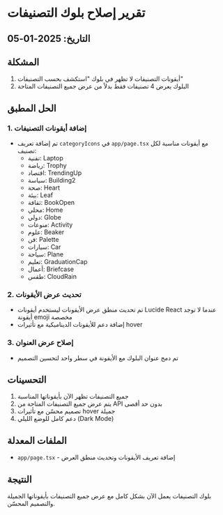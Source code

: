 # تقرير إصلاح بلوك التصنيفات

## التاريخ: 2025-01-05

## المشكلة
1. أيقونات التصنيفات لا تظهر في بلوك "استكشف بحسب التصنيفات"
2. البلوك يعرض 4 تصنيفات فقط بدلاً من عرض جميع التصنيفات المتاحة

## الحل المطبق

### 1. إضافة أيقونات التصنيفات
- تم إضافة تعريف `categoryIcons` في `app/page.tsx` مع أيقونات مناسبة لكل تصنيف:
  - تقنية: Laptop
  - رياضة: Trophy
  - اقتصاد: TrendingUp
  - سياسة: Building2
  - صحة: Heart
  - بيئة: Leaf
  - ثقافة: BookOpen
  - محلي: Home
  - دولي: Globe
  - منوعات: Activity
  - علوم: Beaker
  - فن: Palette
  - سيارات: Car
  - سياحة: Plane
  - تعليم: GraduationCap
  - أعمال: Briefcase
  - طقس: CloudRain

### 2. تحديث عرض الأيقونات
- تم تحديث منطق عرض الأيقونات ليستخدم أيقونات Lucide React عندما لا توجد أيقونة emoji مخصصة
- إضافة دعم للأيقونات الديناميكية مع تأثيرات hover

### 3. إصلاح عرض العنوان
- تم دمج عنوان البلوك مع الأيقونة في سطر واحد لتحسين التصميم

## التحسينات
1. جميع التصنيفات تظهر الآن بأيقوناتها المناسبة
2. يتم عرض جميع التصنيفات المتاحة من API بدون حد أقصى
3. تصميم محسّن مع تأثيرات hover جميلة
4. دعم كامل للوضع الليلي (Dark Mode)

## الملفات المعدلة
- `app/page.tsx` - إضافة تعريف الأيقونات وتحديث منطق العرض

## النتيجة
بلوك التصنيفات يعمل الآن بشكل كامل مع عرض جميع التصنيفات بأيقوناتها الجميلة والتصميم المحسّن. 